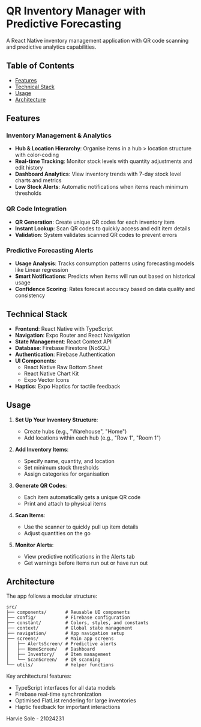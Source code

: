 # QR Inventory Manager with Predictive Forecasting

A React Native inventory management application with QR code scanning and predictive analytics capabilities.

## Table of Contents
- [Features](#features)
- [Technical Stack](#technical-stack)
- [Usage](#usage)
- [Architecture](#architecture)

## Features

### Inventory Management & Analytics
- **Hub & Location Hierarchy**: Organise items in a hub > location structure with color-coding
- **Real-time Tracking**: Monitor stock levels with quantity adjustments and edit history
- **Dashboard Analytics**: View inventory trends with 7-day stock level charts and metrics
- **Low Stock Alerts**: Automatic notifications when items reach minimum thresholds

### QR Code Integration
- **QR Generation**: Create unique QR codes for each inventory item
- **Instant Lookup**: Scan QR codes to quickly access and edit item details
- **Validation**: System validates scanned QR codes to prevent errors

### Predictive Forecasting Alerts
- **Usage Analysis**: Tracks consumption patterns using forecasting models like Linear regression
- **Smart Notifications**: Predicts when items will run out based on historical usage
- **Confidence Scoring**: Rates forecast accuracy based on data quality and consistency

## Technical Stack

- **Frontend**: React Native with TypeScript
- **Navigation**: Expo Router and React Navigation
- **State Management**: React Context API
- **Database**: Firebase Firestore (NoSQL)
- **Authentication**: Firebase Authentication
- **UI Components**: 
  - React Native Raw Bottom Sheet
  - React Native Chart Kit
  - Expo Vector Icons
- **Haptics**: Expo Haptics for tactile feedback

## Usage

1. **Set Up Your Inventory Structure**:
   - Create hubs (e.g., "Warehouse", "Home")
   - Add locations within each hub (e.g., "Row 1", "Room 1")

2. **Add Inventory Items**:
   - Specify name, quantity, and location
   - Set minimum stock thresholds
   - Assign categories for organisation

3. **Generate QR Codes**:
   - Each item automatically gets a unique QR code
   - Print and attach to physical items

4. **Scan Items**:
   - Use the scanner to quickly pull up item details
   - Adjust quantities on the go

5. **Monitor Alerts**:
   - View predictive notifications in the Alerts tab
   - Get warnings before items run out or have run out

## Architecture

The app follows a modular structure:

```
src/
├── components/       # Reusable UI components
├── config/           # Firebase configuration
├── constant/         # Colors, styles, and constants
├── context/          # Global state management
├── navigation/       # App navigation setup
├── screens/          # Main app screens
│   ├── AlertsScreen/ # Predictive alerts
│   ├── HomeScreen/   # Dashboard
│   ├── Inventory/    # Item management
│   └── ScanScreen/   # QR scanning
└── utils/            # Helper functions
```

Key architectural features:
- TypeScript interfaces for all data models
- Firebase real-time synchronization
- Optimised FlatList rendering for large inventories
- Haptic feedback for important interactions

Harvie Sole - 21024231